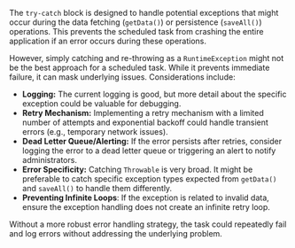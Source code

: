 The `try-catch` block is designed to handle potential exceptions that might occur during the data fetching (`getData()`) or persistence (`saveAll()`) operations. This prevents the scheduled task from crashing the entire application if an error occurs during these operations.

However, simply catching and re-throwing as a `RuntimeException` might not be the best approach for a scheduled task. While it prevents immediate failure, it can mask underlying issues. Considerations include:

*   **Logging:** The current logging is good, but more detail about the specific exception could be valuable for debugging.
*   **Retry Mechanism:** Implementing a retry mechanism with a limited number of attempts and exponential backoff could handle transient errors (e.g., temporary network issues).
*   **Dead Letter Queue/Alerting:** If the error persists after retries, consider logging the error to a dead letter queue or triggering an alert to notify administrators.
*   **Error Specificity:** Catching `Throwable` is very broad. It might be preferable to catch specific exception types expected from `getData()` and `saveAll()` to handle them differently.
* **Preventing Infinite Loops**: If the exception is related to invalid data, ensure the exception handling does not create an infinite retry loop.

Without a more robust error handling strategy, the task could repeatedly fail and log errors without addressing the underlying problem.